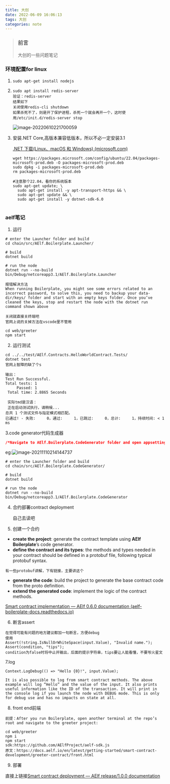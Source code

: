 ```yaml
---
title: 大创
date: 2022-06-09 16:06:13
tags: 大创
categories: note
---
```


> ### 前言
>
> 大创的一些问题笔记

<!--more-->

### 环境配置for linux

1. ```
   sudo apt-get install nodejs
   ```

2. ```
   sudo apt install redis-server
   验证：redis-server
   结果如下
   关闭使用redis-cli shutdown
   如果杀死不了，则是开了保护进程，杀死一个就会再开一个，这时使用/etc/init.d/redis-server stop
   ```

   ![image-20220610221700059](image-20220610221700059.png)

3. 安装.NET Core,高版本兼容低版本，所以不必一定安装3.1

   [.NET 下载(Linux、macOS 和 Windows) (microsoft.com)](https://dotnet.microsoft.com/zh-cn/download/dotnet)

   ```
   wget https://packages.microsoft.com/config/ubuntu/22.04/packages-microsoft-prod.deb -O packages-microsoft-prod.deb
   sudo dpkg -i packages-microsoft-prod.deb
   rm packages-microsoft-prod.deb
   
   #注意那个22.04，看你的系统版本
   sudo apt-get update; \
     sudo apt-get install -y apt-transport-https && \
     sudo apt-get update && \
     sudo apt-get install -y dotnet-sdk-6.0
     
   ```

   



### aelf笔记

1. 运行

```run
# enter the Launcher folder and build 
cd chain/src/AElf.Boilerplate.Launcher/

# build
dotnet build

# run the node 
dotnet run --no-build bin/Debug/netcoreapp3.1/AElf.Boilerplate.Launcher

报错解决方法
When running Boilerplate, you might see some errors related to an incorrect password, to solve this, you need to backup your data-dir/keys/ folder and start with an empty keys folder. Once you’ve cleaned the keys, stop and restart the node with the dotnet run command shown above

关闭就直接关终端吧
官网上说的关掉方法在vscode里不管用

cd web/greeter
npm start
```

2. 运行测试

```code
cd ../../test/AElf.Contracts.HelloWorldContract.Tests/
dotnet test
官网上智障的缺了个s

输出：
Test Run Successful.
Total tests: 1
     Passed: 1
 Total time: 2.8865 Seconds
 
 实际tmd是汉语：
 正在启动测试执行，请稍候...
总共 1 个测试文件与指定模式相匹配。
已通过! - 失败:     0，通过:     1，已跳过:     0，总计:     1，持续时间: < 1 ms
```

3.code generator代码生成器

```json
/*Navigate to AElf.Boilerplate.CodeGenerator folder and open appsettings.json, modify Content node, tune New values as you wish*/
```

eg:![image-20211110214144737](image-20211110214144737.png)

```code
# enter the Launcher folder and build 
cd chain/src/AElf.Boilerplate.CodeGenerator/

# build
dotnet build

# run the node 
dotnet run --no-build bin/Debug/netcoreapp3.1/AElf.Boilerplate.CodeGenerator
```

4. 合约部署contract deployment

   <!--好像很重要的样子-->自己去读吧

5. 创建一个合约

- **create the project**: generate the contract template using **AElf Boilerplate**’s code generator.
- **define the contract and its types**: the methods and types needed in your contract should be defined in a protobuf file, following typical protobuf syntax.

```
有一些protobuf讲解，下有链接，主要讲这个
```



- **generate the code**: build the project to generate the base contract code from the proto definition.
- **extend the generated code**: implement the logic of the contract methods.

[Smart contract implementation — AElf 0.6.0 documentation (aelf-boilerplate-docs.readthedocs.io)](https://aelf-boilerplate-docs.readthedocs.io/en/latest/demo/greeter.html)



6. 断言assert

```Assert
在觉得可能有问题的地方建议都加一句断言，方便debug
使用
Assert(!string.IsNullOrWhiteSpace(input.Value), "Invalid name.");
Assert(condition, "tips");
condition为false时将中止并输出，后面的提示字符串，tips要让人能看懂，不要写火星文
```

7.log

```log
Context.LogDebug(() => "Hello {0}!", input.Value);

It is also possible to log from smart contract methods. The above example will log “Hello” and the value of the input. It also prints useful information like the ID of the transaction. It will print in the console log if you launch the node with DEBUG mode. This is only for debug use and has no impacts on state at all.
```

8. front end前端

```front
前提：After you run Boilerplate, open another terminal at the repo’s root and navigate to the greeter project:

cd web/greeter
npm i
npm start
sdk:https://github.com/AElfProject/aelf-sdk.js
原文：https://docs.aelf.io/en/latest/getting-started/smart-contract-development/greeter-contract/front.html
```

9. 部署

直接上链接[Smart contract deployment — AElf release/1.0.0 documentation](https://docs.aelf.io/en/latest/getting-started/smart-contract-development/deployment.html)

